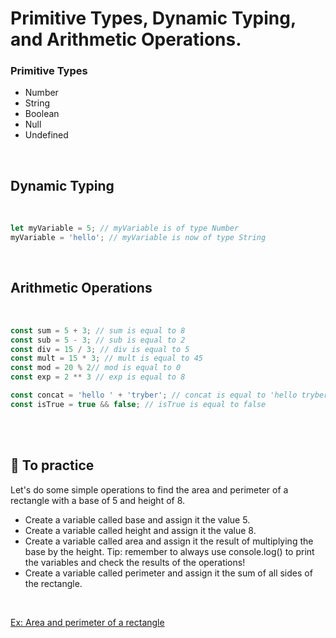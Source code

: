 # Primitive Types, Dynamic Typing, and Arithmetic Operations.

### Primitive Types
- Number	
- String
- Boolean	
- Null
- Undefined

<br>

## Dynamic Typing
<br>

```javascript 
let myVariable = 5; // myVariable is of type Number
myVariable = 'hello'; // myVariable is now of type String
```
<br>

## Arithmetic Operations
<br>

```javascript 
const sum = 5 + 3; // sum is equal to 8
const sub = 5 - 3; // sub is equal to 2
const div = 15 / 3; // div is equal to 5
const mult = 15 * 3; // mult is equal to 45
const mod = 20 % 2// mod is equal to 0
const exp = 2 ** 3 // exp is equal to 8

const concat = 'hello ' + 'tryber'; // concat is equal to 'hello tryber'
const isTrue = true && false; // isTrue is equal to false
```
<br>
<br>

## 🚀 To practice
Let's do some simple operations to find the area and perimeter of a rectangle with a base of 5 and height of 8.

- Create a variable called base and assign it the value 5.
- Create a variable called height and assign it the value 8.
- Create a variable called area and assign it the result of multiplying the base by the height. Tip: remember to always use console.log() to print the  variables and check the results of the operations!
- Create a variable called perimeter and assign it the sum of all sides of the rectangle.

<br>

[ Ex: Area and perimeter of a rectangle](rectangle.js)

